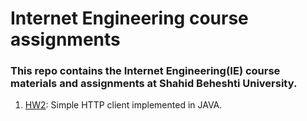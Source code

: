 # Internet Engineering course assignments

### This repo contains the Internet Engineering(IE) course materials and assignments at Shahid Beheshti University.

1. [HW2](https://github.com/mohammadhashemii/IE-Assignments/tree/master/HW2/src): Simple HTTP client implemented in JAVA.
